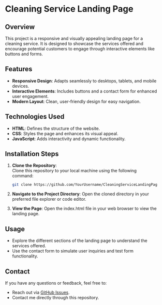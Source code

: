 # Cleaning Service Landing Page

## Overview
This project is a responsive and visually appealing landing page for a cleaning service. It is designed to showcase the services offered and encourage potential customers to engage through interactive elements like buttons and forms.

## Features
- **Responsive Design**: Adapts seamlessly to desktops, tablets, and mobile devices.
- **Interactive Elements**: Includes buttons and a contact form for enhanced user engagement.
- **Modern Layout**: Clean, user-friendly design for easy navigation.

## Technologies Used
- **HTML**: Defines the structure of the website.
- **CSS**: Styles the page and enhances its visual appeal.
- **JavaScript**: Adds interactivity and dynamic functionality.

## Installation Steps
1. **Clone the Repository**:  
   Clone this repository to your local machine using the following command:  
   ```bash
   git clone https://github.com/YourUsername/CleaningServiceLandingPage.git
2. **Navigate to the Project Directory**:
Open the cloned directory in your preferred file explorer or code editor.

3. **View the Page**:
Open the index.html file in your web browser to view the landing page.

## Usage
- Explore the different sections of the landing page to understand the services offered.  
- Use the contact form to simulate user inquiries and test form functionality.  

## Contact
If you have any questions or feedback, feel free to:  
- Reach out via [GitHub Issues](#).  
- Contact me directly through this repository.  
